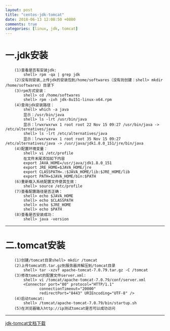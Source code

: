 ```yaml
---
layout: post
title: "centos-jdk-tomcat"
date: 2018-06-13 12:08:50 +0800
comments: true
categories: [linux, jdk, tomcat]
---
```



一.jdk安装
====================
		(1)查看是否有安装jdk:
			shell> rpm -qa | grep jdk
		(2)没有则安装,上传jdk的安装包到/home/softwares（没有则创建：shell> mkdir /home/softwares）目录下
		(3)rpm方式安装：
			shell> cd /home/softwares
			shell> rpm -ivh jdk-8u151-linux-x64.rpm
		(4)查询jdk安装路径：
			shell> which -a java
			显示：/usr/bin/java
			shell> ls -lrt /usr/bin/java
			显示：lrwxrwxrwx 1 root root 22 Nov 15 09:27 /usr/bin/java -> /etc/alternatives/java
			shell> ls -lrt /etc/alternatives/java
			显示：lrwxrwxrwx 1 root root 35 Nov 15 09:27 /etc/alternatives/java -> /usr/java/jdk1.8.0_151/jre/bin/java
		(4)配置环境变量：
			shell> vi /etc/profile
			在文件末尾添加如下内容
			export JAVA_HOME=/usr/java/jdk1.8.0_151
			export JRE_HOME=$JAVA_HOME/jre
			export CLASSPATH=.:$JAVA_HOME/lib:$JRE_HOME/lib
			export PATH=$JAVA_HOME/bin:$PATH
		(6)重新载入系统配置文件使其生效：
			shell> source /etc/profile
		(7)查看配置路径是否正确：
			shell> echo $JAVA_HOME
			shell> echo $CLASSPATH
			shell> echo $JRE_HOME
			shell> echo $PATH
		(8)查看是否安装成功：
			shell> java -version

***

二.tomcat安装
==================================
		(1)创建/tomcat目录shell> mkdir /tomcat
		(2)上传tomcat的.tar.gz到服务器并解压到/tomcat目录
			shell> tar -xzvf apache-tomcat-7.0.79.tar.gz -C /tomcat
		(3)修改tomcat的配置文件server.xml:
			shell> vi /tomcat/apache-tomcat-7.0.79/conf/server.xml
			<Connector port="80" protocol="HTTP/1.1"
	               connectionTimeout="20000"
	               redirectPort="8443" URIEncoding="UTF-8" />
	    (4)启动tomcat:
	    	shell> /tomcat/apache-tomcat-7.0.79/bin/startup.sh
	    (5)在浏览器输入http://ip测试tomcat是否可以成功访问

***

[jdk-tomcat文档下载](/public/file/centos-jdk-tomcat.docx)
